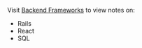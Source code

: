 Visit [Backend Frameworks](https://schitresh.github.io/backend--frameworks) to view notes on:

-   Rails
-   React
-   SQL
